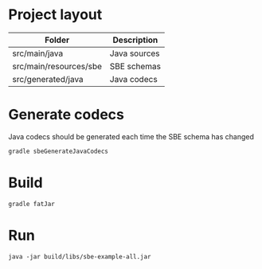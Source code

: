 # Project layout

| Folder                 | Description  |
| ---------------------- | -------------|
| src/main/java          | Java sources |
| src/main/resources/sbe | SBE schemas  |
| src/generated/java     | Java codecs  |

# Generate codecs

Java codecs should be generated each time the SBE schema has changed

```
gradle sbeGenerateJavaCodecs
```

# Build

```
gradle fatJar
```

# Run

```
java -jar build/libs/sbe-example-all.jar
```

